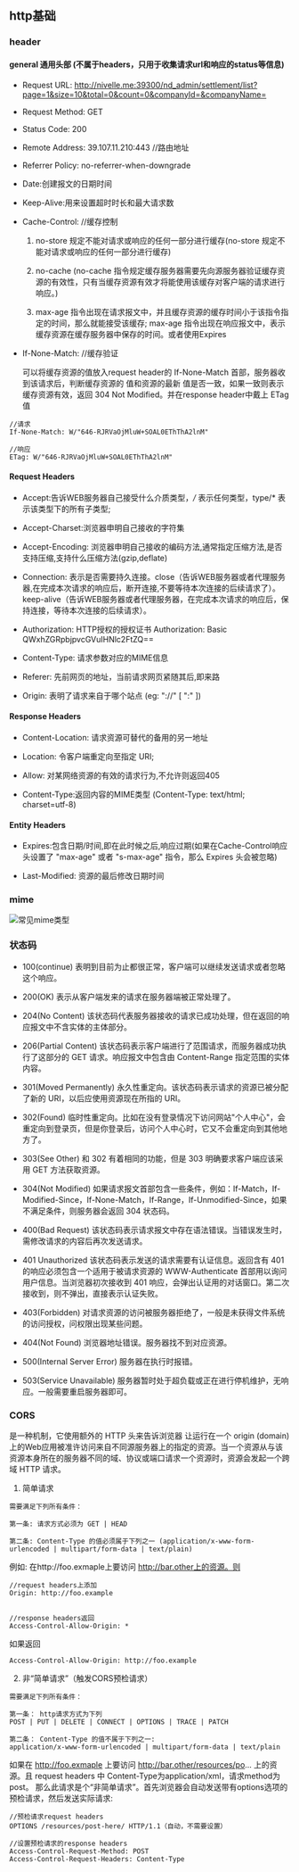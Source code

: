 ## http基础


### header

#### general 通用头部 (不属于headers，只用于收集请求url和响应的status等信息)

- Request URL: http://nivelle.me:39300/nd_admin/settlement/list?page=1&size=10&total=0&count=0&companyId=&companyName=

- Request Method: GET

- Status Code: 200 

- Remote Address: 39.107.11.210:443 //路由地址

- Referrer Policy: no-referrer-when-downgrade

- Date:创建报文的日期时间

- Keep-Alive:用来设置超时时长和最大请求数

- Cache-Control: //缓存控制

  1. no-store 规定不能对请求或响应的任何一部分进行缓存(no-store 规定不能对请求或响应的任何一部分进行缓存) 
  
  2. no-cache (no-cache 指令规定缓存服务器需要先向源服务器验证缓存资源的有效性，只有当缓存资源有效才将能使用该缓存对客户端的请求进行响应。)
   
  3. max-age 指令出现在请求报文中，并且缓存资源的缓存时间小于该指令指定的时间，那么就能接受该缓存; max-age 指令出现在响应报文中，表示缓存资源在缓存服务器中保存的时间。或者使用Expires

- If-None-Match: //缓存验证

  可以将缓存资源的值放入request header的 If-None-Match 首部，服务器收到该请求后，判断缓存资源的 值和资源的最新 值是否一致，如果一致则表示缓存资源有效，返回 304 Not Modified。并在response header中戴上 ETag 值
  
```
//请求
If-None-Match: W/"646-RJRVaOjMluW+SOAL0EThThA2lnM"

//响应
ETag: W/"646-RJRVaOjMluW+SOAL0EThThA2lnM"
```
                                                                                            
                                                 
#### Request Headers

- Accept:告诉WEB服务器自己接受什么介质类型，*/* 表示任何类型，type/* 表示该类型下的所有子类型;

- Accept-Charset:浏览器申明自己接收的字符集

- Accept-Encoding: 浏览器申明自己接收的编码方法,通常指定压缩方法,是否支持压缩,支持什么压缩方法(gzip,deflate)

- Connection: 表示是否需要持久连接。close（告诉WEB服务器或者代理服务器,在完成本次请求的响应后，断开连接,不要等待本次连接的后续请求了）。keep-alive（告诉WEB服务器或者代理服务器，在完成本次请求的响应后，保持连接，等待本次连接的后续请求）。

- Authorization: HTTP授权的授权证书	 Authorization: Basic QWxhZGRpbjpvcGVuIHNlc2FtZQ==

- Content-Type: 请求参数对应的MIME信息 

- Referer: 先前网页的地址，当前请求网页紧随其后,即来路	

- Origin: 表明了请求来自于哪个站点  (eg:<scheme> "://" <host> [ ":" <port> ])

#### Response Headers

- Content-Location: 请求资源可替代的备用的另一地址	

- Location: 令客户端重定向至指定 URI;	

- Allow: 对某网络资源的有效的请求行为,不允许则返回405	

- Content-Type:返回内容的MIME类型	(Content-Type: text/html; charset=utf-8)

#### Entity Headers

- Expires:包含日期/时间,即在此时候之后,响应过期(如果在Cache-Control响应头设置了 "max-age" 或者 "s-max-age" 指令，那么 Expires 头会被忽略)

- Last-Modified: 资源的最后修改日期时间

### mime

![常见mime类型](https://s1.ax1x.com/2020/07/03/NviMWj.png)

### 状态码

- 100(continue) 表明到目前为止都很正常，客户端可以继续发送请求或者忽略这个响应。

- 200(OK) 表示从客户端发来的请求在服务器端被正常处理了。

- 204(No Content) 该状态码代表服务器接收的请求已成功处理，但在返回的响应报文中不含实体的主体部分。

- 206(Partial Content) 该状态码表示客户端进行了范围请求，而服务器成功执行了这部分的 GET 请求。响应报文中包含由 Content-Range 指定范围的实体内容。

- 301(Moved Permanently) 永久性重定向。该状态码表示请求的资源已被分配了新的 URI，以后应使用资源现在所指的 URI。

- 302(Found) 临时性重定向。比如在没有登录情况下访问网站"个人中心"，会重定向到登录页，但是你登录后，访问个人中心时，它又不会重定向到其他地方了。

- 303(See Other) 和 302 有着相同的功能，但是 303 明确要求客户端应该采用 GET 方法获取资源。

- 304(Not Modified) 如果请求报文首部包含一些条件，例如：If-Match，If-Modified-Since，If-None-Match，If-Range，If-Unmodified-Since，如果不满足条件，则服务器会返回 304 状态码。

- 400(Bad Request) 该状态码表示请求报文中存在语法错误。当错误发生时，需修改请求的内容后再次发送请求。

- 401 Unauthorized 该状态码表示发送的请求需要有认证信息。返回含有 401 的响应必须包含一个适用于被请求资源的 WWW-Authenticate 首部用以询问用户信息。当浏览器初次接收到 401 响应，会弹出认证用的对话窗口。第二次接收到，则不弹出，直接表示认证失败。

- 403(Forbidden) 对请求资源的访问被服务器拒绝了，一般是未获得文件系统的访问授权，问权限出现某些问题。

- 404(Not Found) 浏览器地址错误。服务器找不到对应资源。

- 500(Internal Server Error) 服务器在执行时报错。

- 503(Service Unavailable) 服务器暂时处于超负载或正在进行停机维护，无响应。一般需要重启服务器即可。

### CORS

是一种机制，它使用额外的 HTTP 头来告诉浏览器 让运行在一个 origin (domain) 上的Web应用被准许访问来自不同源服务器上的指定的资源。当一个资源从与该资源本身所在的服务器不同的域、协议或端口请求一个资源时，资源会发起一个跨域 HTTP 请求。

1. 简单请求

```
需要满足下列所有条件：

第一条: 请求方式必须为 GET | HEAD

第二条: Content-Type 的值必须属于下列之一 (application/x-www-form-urlencoded | multipart/form-data | text/plain)

```

例如: 在http://foo.exmaple上要访问 http://bar.other上的资源。则

```
//request headers上添加
Origin: http://foo.example


//response headers返回
Access-Control-Allow-Origin: *

```
如果返回

```
Access-Control-Allow-Origin: http://foo.example
```

2. 非“简单请求”（触发CORS预检请求）

```
需要满足下列所有条件：

第一条： http请求方式为下列
POST | PUT | DELETE | CONNECT | OPTIONS | TRACE | PATCH

第二条： Content-Type 的值不属于下列之一:
application/x-www-form-urlencoded | multipart/form-data | text/plain
```

如果在 http://foo.exmaple 上要访问 http://bar.other/resources/po... 上的资源。且 request headers 中 Content-Type为application/xml，请求method为post。
那么此请求是个“非简单请求”。首先浏览器会自动发送带有options选项的预检请求，然后发送实际请求:

```
//预检请求request headers
OPTIONS /resources/post-here/ HTTP/1.1（自动，不需要设置）

//设置预检请求的response headers
Access-Control-Request-Method: POST
Access-Control-Request-Headers: Content-Type
```

